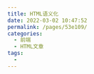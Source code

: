 ```yaml
---
title: HTML语义化
date: 2022-03-02 10:47:52
permalink: /pages/53e109/
categories:
  - 前端
  - HTML文章
tags:
  - 
---
```

<!--
 * @Author: Jingdongdong
 * @Date: 2022-03-02 10:47:52
 * @LastEditTime: 2022-03-02 10:49:35
 * @LastEditors: Jingdongdong
 * @Description: 
-->
